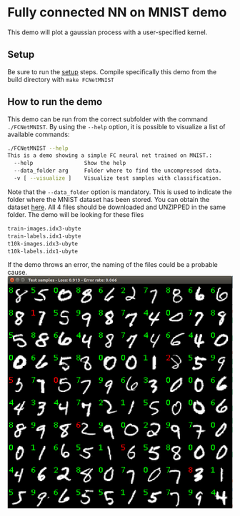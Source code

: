 # Fully connected NN on MNIST demo

This demo will plot a gaussian process with a user-specified kernel.

## Setup 

Be sure to run the [setup](https://github.com/phineasng/MLearn/tree/master/demos) steps.
Compile specifically this demo from the build directory with `make FCNetMNIST`

## How to run the demo

This demo can be run from the correct subfolder with the command
`./FCNetMNIST`. By using the `--help` option, it is possible to visualize a list of available commands:
```bash
./FCNetMNIST --help
This is a demo showing a simple FC neural net trained on MNIST.:
  --help                Show the help
  --data_folder arg     Folder where to find the uncompressed data.
  -v [ --visualize ]    Visualize test samples with classification.
```
Note that the `--data_folder` option is mandatory. This is used to indicate the folder where the 
MNIST dataset has been stored. You can obtain the dataset [here](http://yann.lecun.com/exdb/mnist/).
All 4 files should be downloaded and UNZIPPED in the same folder. The demo will be looking for these files
```bash
train-images.idx3-ubyte
train-labels.idx1-ubyte
t10k-images.idx3-ubyte
t10k-labels.idx1-ubyte
```
If the demo throws an error, the naming of the files could be a probable cause.
![](https://github.com/phineasng/MLearn/blob/master/demos/demo_mnist/img/demo_mnist.png)
